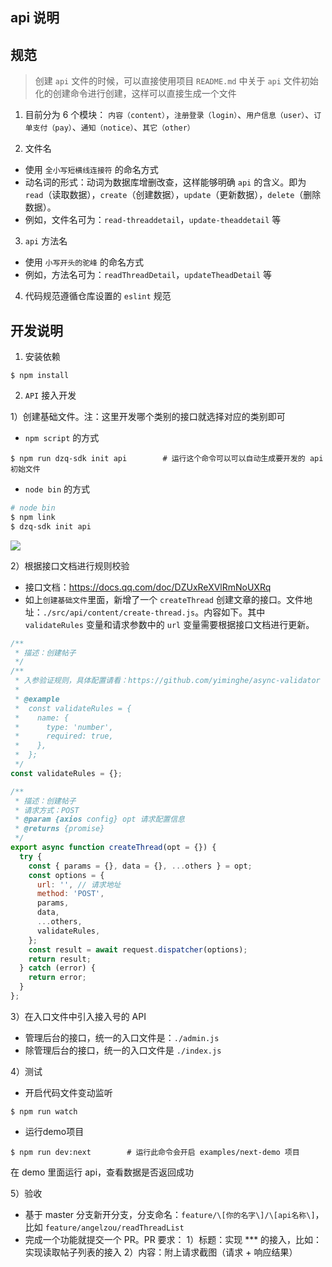 
## api 说明

## 规范
> 创建 `api` 文件的时候，可以直接使用项目 `README.md` 中关于 `api` 文件初始化的创建命令进行创建，这样可以直接生成一个文件

1. 目前分为 6 个模块： `内容（content）`，`注册登录（login）`、`用户信息（user）`、`订单支付（pay）`、`通知（notice）`、`其它（other）`

2. 文件名
- 使用 `全小写短横线连接符` 的命名方式
- 动名词的形式：动词为数据库增删改查，这样能够明确 `api` 的含义。即为 `read`（读取数据），`create`（创建数据），`update`（更新数据），`delete`（删除数据）。
- 例如，文件名可为：`read-threaddetail`，`update-theaddetail` 等

3. `api` 方法名
- 使用 `小写开头的驼峰` 的命名方式
- 例如，方法名可为：`readThreadDetail`，`updateTheadDetail` 等

4. 代码规范遵循仓库设置的 `eslint` 规范

## 开发说明

1. 安装依赖
  ```
  $ npm install
  ```

2. `API` 接入开发

1）创建基础文件。注：这里开发哪个类别的接口就选择对应的类别即可
- `npm script` 的方式
 ```
 $ npm run dzq-sdk init api        # 运行这个命令可以可以自动生成要开发的 api 初始文件
 ```

- `node bin` 的方式
 ```bash
 # node bin
 $ npm link
 $ dzq-sdk init api
 ```

![](https://main.qcloudimg.com/raw/62d62c4ac6154f2044087787012baedd.png)

2）根据接口文档进行规则校验
- 接口文档：https://docs.qq.com/doc/DZUxReXVlRmNoUXRq
- 如上`创建基础文件`里面，新增了一个 `createThread` 创建文章的接口。文件地址：`./src/api/content/create-thread.js`。内容如下。其中 `validateRules` 变量和请求参数中的 `url` 变量需要根据接口文档进行更新。

```javascript
/**
 * 描述：创建帖子
 */
/**
 * 入参验证规则，具体配置请看：https://github.com/yiminghe/async-validator
 *
 * @example
 *  const validateRules = {
 *    name: {
 *      type: 'number',
 *      required: true,
 *    },
 *  };
 */
const validateRules = {};

/**
 * 描述：创建帖子
 * 请求方式：POST
 * @param {axios config} opt 请求配置信息
 * @returns {promise}
 */
export async function createThread(opt = {}) {
  try {
    const { params = {}, data = {}, ...others } = opt;
    const options = {
      url: '', // 请求地址
      method: 'POST',
      params,
      data,
      ...others,
      validateRules,
    };
    const result = await request.dispatcher(options);
    return result;
  } catch (error) {
    return error;
  }
};
```

3）在入口文件中引入接入号的 API
- 管理后台的接口，统一的入口文件是：`./admin.js`
- 除管理后台的接口，统一的入口文件是 `./index.js`

4）测试
- 开启代码文件变动监听
```
$ npm run watch
```

- 运行demo项目
```
$ npm run dev:next        # 运行此命令会开启 examples/next-demo 项目
```
在 demo 里面运行 api，查看数据是否返回成功

5）验收
- 基于 master 分支新开分支，分支命名：`feature/\[你的名字\]/\[api名称\]`，比如 `feature/angelzou/readThreadList`
- 完成一个功能就提交一个 PR。PR 要求：
  1）标题：实现 *** 的接入，比如：实现读取帖子列表的接入
  2）内容：附上请求截图（请求 + 响应结果）
